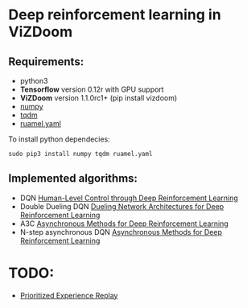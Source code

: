 # Deep reinforcement learning in ViZDoom
## Requirements:
- python3
- **Tensorflow** version 0.12r with GPU support
- **ViZDoom** version 1.1.0rc1+ (pip install vizdoom)
- [numpy](https://pypi.python.org/pypi/numpy/1.12.0b1)
- [tqdm](https://pypi.python.org/pypi/tqdm)
- [ruamel.yaml](https://pypi.python.org/pypi/ruamel.yaml/0.13.4)

To install python dependecies:
```
sudo pip3 install numpy tqdm ruamel.yaml 
```

## Implemented algorithms:
- DQN [Human-Level Control through Deep Reinforcement Learning](http://home.uchicago.edu/~arij/journalclub/papers/2015_Mnih_et_al.pdf)  
- Double Dueling DQN [Dueling Network Architectures for Deep Reinforcement Learning](http://arxiv.org/abs/1511.06581)  
- A3C [Asynchronous Methods for Deep Reinforcement Learning](https://arxiv.org/pdf/1602.01783v2.pdf)
- N-step asynchronous DQN [Asynchronous Methods for Deep Reinforcement Learning](https://arxiv.org/pdf/1602.01783v2.pdf)

# TODO:
- [Prioritized Experience Replay](https://arxiv.org/pdf/1511.05952v4.pdf)
